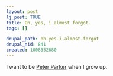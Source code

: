 ```yaml
--- 
layout: post
lj_post: TRUE
title: Oh, yes, i almost forgot.
tags: []

drupal_path: oh-yes-i-almost-forgot
drupal_nid: 841
created: 1008352680
---
```

I want to be <A HREF="http://www.apple.com/trailers/columbia/spiderman/">Peter Parker</a> when I grow up.
